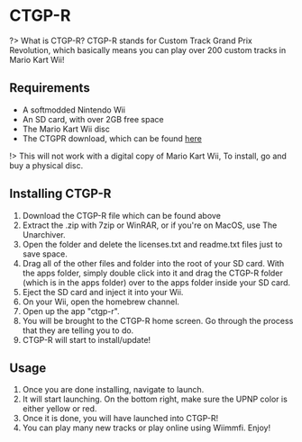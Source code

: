# CTGP-R

?> What is CTGP-R? CTGP-R stands for Custom Track Grand Prix Revolution, which basically means you can play over 200 custom tracks in Mario Kart Wii!


## Requirements

- A softmodded Nintendo Wii
- An SD card, with over 2GB free space
- The Mario Kart Wii disc
- The CTGPR download, which can be found [here](https://mega.nz/file/EaZHxBgQ#dkickWRn2Q2urMKI9jPp9daDAdeeq812W_IXqkdW608)

!> This will not work with a digital copy of Mario Kart Wii, To install, go and buy a physical disc.

## Installing CTGP-R

1. Download the CTGP-R file which can be found above
2. Extract the .zip with 7zip or WinRAR, or if you're on MacOS, use The Unarchiver.
3. Open the folder and delete the licenses.txt and readme.txt files just to save space.
4. Drag all of the other files and folder into the root of your SD card. With the apps folder, simply double click into it and drag the CTGP-R folder (which is in the apps folder) over to the apps folder inside your SD card.
5. Eject the SD card and inject it into your Wii.
6. On your Wii, open the homebrew channel.
7. Open up the app "ctgp-r".
8. You will be brought to the CTGP-R home screen. Go through the process that they are telling you to do.
9. CTGP-R will start to install/update!

## Usage

1. Once you are done installing, navigate to launch.
2. It will start launching. On the bottom right, make sure the UPNP color is either yellow or red.
3. Once it is done, you will have launched into CTGP-R!
4. You can play many new tracks or play online using Wiimmfi. Enjoy!

